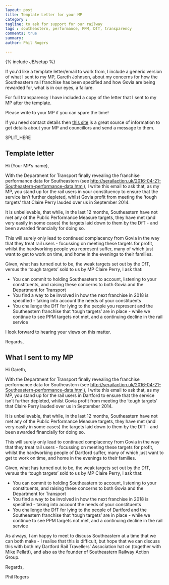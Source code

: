 ```yaml
---
layout: post
title: Template Letter for your MP
category : 
tagline: to ask for support for our railway
tags : southeastern, performance, PPM, DfT, transparency
comments: true
summary: 
author: Phil Rogers

---
```


{% include JB/setup %}

If you'd like a template letter/email to work from, I include a generic version of what I sent to my MP, Gareth Johnson, about my concerns for how the Southeastern rail franchise has been specified and how Govia are being rewarded for, what is in our eyes, a failure.

For full transparency I have included a copy of the letter that I sent to my MP after the template.

Please write to your MP if you can spare the time!

If you need contact details then [this site](https://www.writetothem.com) is a great source of information to get details about your MP and councillors and send a message to them.

SPLIT_HERE

## Template letter

Hi (Your MP’s name),

With the Department for Transport finally revealing the franchise performance data for Southeastern (see http://serailaction.uk/2016-04-21-Southeastern-performance-data.html), I write this email to ask that, as my MP, you stand up for the rail users in your constituency to ensure that the service isn’t further depleted, whilst Govia profit from meeting the ‘tough targets’ that Claire Perry lauded over us in September 2014.

It is unbelievable, that while, in the last 12 months, Southeastern have not met any of the Public Performance Measure targets, they have met (and very easily in some cases) the targets laid down to them by the DfT - and been awarded financially for doing so.

This will surely only lead to continued complacency from Govia in the way that they treat rail users - focussing on meeting these targets for profit, whilst the hardworking people you represent suffer, many of which just want to get to work on time, and home in the evenings to their families.

Given, what has turned out to be, the weak targets set out by the DfT, versus the ‘tough targets’ sold to us by MP Claire Perry, I ask that:

- You can commit to holding Southeastern to account, listening to your constituents, and raising these concerns to both Govia and the Department for Transport
- You find a way to be involved in how the next franchise in 2018 is specified - taking into account the needs of your constituents
- You challenge the DfT for lying to the people you represent and the Southeastern franchise that ‘tough targets’ are in place - while we continue to see PPM targets not met, and a continuing decline in the rail service

I look forward to hearing your views on this matter.

Regards,


## What I sent to my MP


Hi Gareth,

With the Department for Transport finally revealing the franchise performance data for Southeastern (see http://serailaction.uk/2016-04-21-Southeastern-performance-data.html), I write this email to ask that, as my MP, you stand up for the rail users in Dartford to ensure that the service isn’t further depleted, whilst Govia profit from meeting the ‘tough targets’ that Claire Perry lauded over us in September 2014.

It is unbelievable, that while, in the last 12 months, Southeastern have not met any of the Public Performance Measure targets, they have met (and very easily in some cases) the targets laid down to them by the DfT - and been awarded financially for doing so.

This will surely only lead to continued complacency from Govia in the way that they treat rail users - focussing on meeting these targets for profit, whilst the hardworking people of Dartford suffer, many of which just want to get to work on time, and home in the evenings to their families.

Given, what has turned out to be, the weak targets set out by the DfT, versus the ‘tough targets’ sold to us by MP Claire Perry, I ask that:

- You can commit to holding Southeastern to account, listening to your constituents, and raising these concerns to both Govia and the Department for Transport
- You find a way to be involved in how the next franchise in 2018 is specified - taking into account the needs of your constituents
- You challenge the DfT for lying to the people of Dartford and the Southeastern franchise that ‘tough targets’ are in place - while we continue to see PPM targets not met, and a continuing decline in the rail service

As always, I am happy to meet to discuss Southeastern at a time that we can both make - I realise that this is difficult, but hope that we can discuss this with both my Dartford Rail Travellers’ Association hat on (together with Mike Pellatt), and also as the founder of Southeastern Railway Action Group.

Regards,

Phil Rogers